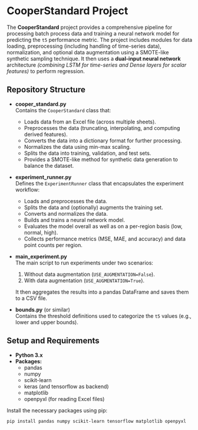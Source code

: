 # CooperStandard Project

The **CooperStandard** project provides a comprehensive pipeline for processing batch process data and training a neural network model for predicting the `t5` performance metric. The project includes modules for data loading, preprocessing (including handling of time-series data), normalization, and optional data augmentation using a SMOTE-like synthetic sampling technique. It then uses a **dual-input neural network** architecture *(combining LSTM for time-series and Dense layers for scalar features)* to perform regression.

## Repository Structure

- **cooper_standard.py**  
  Contains the `CooperStandard` class that:
  - Loads data from an Excel file (across multiple sheets).
  - Preprocesses the data (truncating, interpolating, and computing derived features).
  - Converts the data into a dictionary format for further processing.
  - Normalizes the data using min-max scaling.
  - Splits the data into training, validation, and test sets.
  - Provides a SMOTE-like method for synthetic data generation to balance the dataset.

- **experiment_runner.py**  
  Defines the `ExperimentRunner` class that encapsulates the experiment workflow:
  - Loads and preprocesses the data.
  - Splits the data and (optionally) augments the training set.
  - Converts and normalizes the data.
  - Builds and trains a neural network model.
  - Evaluates the model overall as well as on a per-region basis (low, normal, high).
  - Collects performance metrics (MSE, MAE, and accuracy) and data point counts per region.

- **main_experiment.py**  
  The main script to run experiments under two scenarios:
  1. Without data augmentation (`USE_AUGMENTATION=False`).
  2. With data augmentation (`USE_AUGMENTATION=True`).

  It then aggregates the results into a pandas DataFrame and saves them to a CSV file.

- **bounds.py** (or similar)  
  Contains the threshold definitions used to categorize the `t5` values (e.g., lower and upper bounds).

## Setup and Requirements

- **Python 3.x**
- **Packages:**
  - pandas
  - numpy
  - scikit-learn
  - keras (and tensorflow as backend)
  - matplotlib
  - openpyxl (for reading Excel files)

Install the necessary packages using pip:

```bash
pip install pandas numpy scikit-learn tensorflow matplotlib openpyxl
